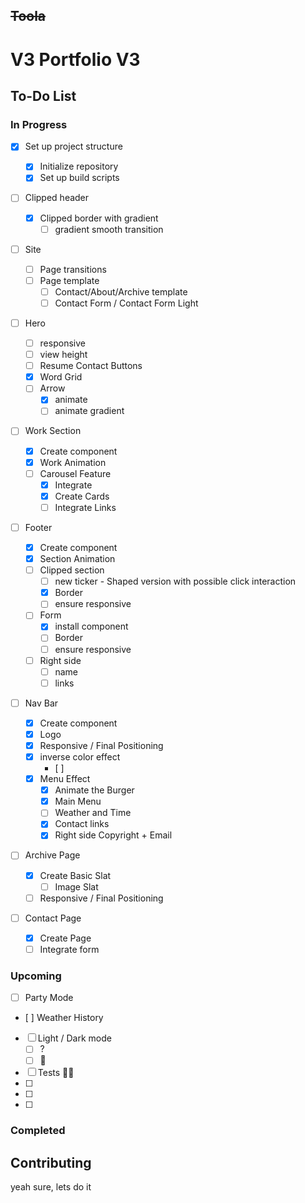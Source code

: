 ## ~~Toola~~

# V3 Portfolio V3

## To-Do List

### In Progress

- [x] Set up project structure

  - [x] Initialize repository
  - [x] Set up build scripts

- [ ] Clipped header

  - [x] Clipped border with gradient
    - [ ] gradient smooth transition

- [ ] Site

  - [ ] Page transitions
  - [ ] Page template
    - [ ] Contact/About/Archive template
    - [ ] Contact Form / Contact Form Light

- [ ] Hero

  - [ ] responsive
  - [ ] view height
  - [ ] Resume Contact Buttons
  - [x] Word Grid
  - [ ] Arrow
    - [x] animate
    - [ ] animate gradient

- [ ] Work Section

  - [x] Create component
  - [x] Work Animation
  - [ ] Carousel Feature
    - [x] Integrate
    - [x] Create Cards
    - [ ] Integrate Links

- [ ] Footer

  - [x] Create component
  - [x] Section Animation
  - [ ] Clipped section
    - [ ] new ticker - Shaped version with possible click interaction
    - [x] Border
    - [ ] ensure responsive
  - [ ] Form
    - [x] install component
    - [ ] Border
    - [ ] ensure responsive
  - [ ] Right side
    - [ ] name
    - [ ] links

- [ ] Nav Bar

  - [x] Create component
  - [x] Logo
  - [x] Responsive / Final Positioning
  - [x] inverse color effect
    - [ ]
  - [x] Menu Effect
    - [x] Animate the Burger
    - [x] Main Menu
    - [ ] Weather and Time
    - [x] Contact links
    - [x] Right side Copyright + Email

- [ ] Archive Page

  - [x] Create Basic Slat
    - [ ] Image Slat
  - [ ] Responsive / Final Positioning

- [ ] Contact Page

  - [x] Create Page
  - [ ] Integrate form

### Upcoming

- [ ] Party Mode
- [ ] Weather History
- [ ] Light / Dark mode
  - [ ] ?
  - [ ] 🖖
- [ ] Tests 🤷‍♂️
- [ ]
- [ ]
- [ ]

### Completed

## Contributing

yeah sure, lets do it
